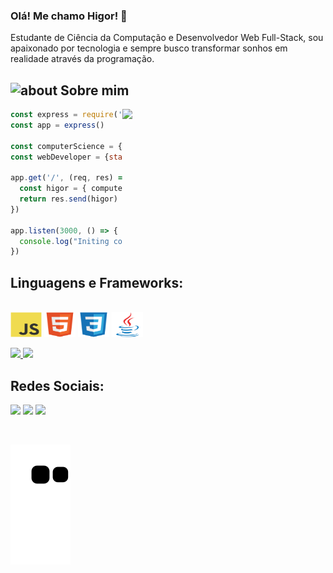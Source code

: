 ### Olá! Me chamo Higor! 👋

Estudante de Ciência da Computação e Desenvolvedor Web Full-Stack, sou apaixonado por tecnologia e sempre busco transformar sonhos em realidade através da programação. 

## <img width="45" alt="about" src="https://raw.github.com/elizarov/elizarov/master/about.png"> Sobre mim

<img align="right" width="325" src="https://i.pinimg.com/originals/e8/f4/53/e8f453469a3ec97ecd354df465d73913.gif"/>

```javascript
const express = require('express')
const app = express()

const computerScience = {name:"Higor Santos", graduation:"Computer Science"}
const webDeveloper = {stack:"Full-Stack Web Developer"}

app.get('/', (req, res) => {
  const higor = { computerScience, webDeveloper }
  return res.send(higor)
})

app.listen(3000, () => {
  console.log("Initing code...")
})
```

## **Linguagens e Frameworks:**  

<div style="display: inline_block"><br>
  <img src="https://github.com/HigorStos/HigorStos/blob/main/GitHubAuxiliaryFiles/javascript-original.svg" width="50" height="40" align="center"/>
   <img src="https://github.com/HigorStos/HigorStos/blob/main/GitHubAuxiliaryFiles/html5-original.svg" width="50" height="40" align="center"/>
  <img src="https://github.com/HigorStos/HigorStos/blob/main/GitHubAuxiliaryFiles/css3-original.svg" width="50" height="40" align="center"/>
  <!-- <img src="https://github.com/HigorStos/HigorStos/blob/main/GitHubAuxiliaryFiles/typescript-original.svg" width="50" height="40" align="center"/>
  <img src="https://github.com/HigorStos/HigorStos/blob/main/GitHubAuxiliaryFiles/angularjs-original.svg" width="50" height="40" align="center"/>
  <img src="https://github.com/HigorStos/HigorStos/blob/main/GitHubAuxiliaryFiles/react-original.svg" width="50" height="40" align="center"/> -->
  <img src="https://github.com/HigorStos/HigorStos/blob/main/GitHubAuxiliaryFiles/java-original.svg" width="50" height="40" align="center"/>
  <!-- <img src="https://github.com/HigorStos/HigorStos/blob/main/GitHubAuxiliaryFiles/csharp-original.svg" width="50" height="40" align="center"/>
  <img src="https://github.com/HigorStos/HigorStos/blob/main/GitHubAuxiliaryFiles/php-original.svg" width="50" height="40" align="center"/> -->

</div><br>

<a href="https://github.com/HigorStos">
  <img height='165em' src="https://github-readme-stats.vercel.app/api?username=HigorStos&show_icons=true&theme=dracula">
  <img height='165em' src="https://github-readme-stats.vercel.app/api/top-langs/?username=HigorStos&layout=compact&langs_count=16&theme=dracula">
</a>

## **Redes Sociais:**

<p align="left">
  <a target="_blank" href="https://www.linkedin.com/in/higorstos/" alt="Linkedin">
  <img src="https://img.shields.io/badge/-LinkedIn-%230077B5?style=for-the-badge&logo=linkedin&logoColor=white" target="_blank"></a> 

  <a target="_blank" href="https://www.instagram.com/higorkz7/" alt="Instagram">
  <img src="https://img.shields.io/badge/-Instagram-%23E4405F?style=for-the-badge&logo=instagram&logoColor=white" target="_blank"></a>
 
   <a target="_blank" href="mailto:higor.stos@outlook.com" alt="Microsoft Outlook">
  <img src="https://img.shields.io/badge/Microsoft_Outlook-0078D4?style=for-the-badge&logo=microsoft-outlook&logoColor=white"</a>
</p>
<br>

![Snake animation](https://github.com/HigorStos/HigorStos/blob/output/github-contribution-grid-snake.svg)
